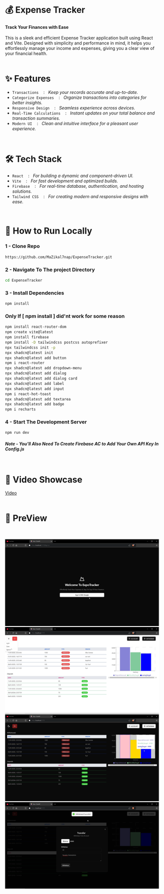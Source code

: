 # 💰 Expense Tracker

#### Track Your Finances with Ease
This is a sleek and efficient Expense Tracker application built using React and Vite. Designed with simplicity and performance in mind, it helps you effortlessly manage your income and expenses, giving you a clear view of your financial health.
<br><br>

# ✨ Features

- `Transactions` &nbsp;&nbsp; : &nbsp; <i>Keep your records accurate and up-to-date.</i>
- `Categorize Expenses` &nbsp;&nbsp;  :  &nbsp; <i> Organize transactions into categories for better insights.</i>
- `Responsive Design`  &nbsp;&nbsp; :  &nbsp; <i> Seamless experience across devices.</i>
- `Real-Time Calculations` &nbsp;&nbsp;  :  &nbsp; <i> Instant updates on your total balance and transaction summaries.</i>
- `Modern UI` &nbsp;&nbsp;  :  &nbsp; <i> Clean and intuitive interface for a pleasant user experience.</i>
<br>

# 🛠️ Tech Stack

- `React` &nbsp;&nbsp; : &nbsp; <i>For building a dynamic and component-driven UI.</i>
- `Vite` &nbsp;&nbsp; : &nbsp; <i>For fast development and optimized builds.</i>
- `Firebase` &nbsp;&nbsp; : &nbsp; <i>For real-time database, authentication, and hosting solutions.</i>
- `Tailwind CSS` &nbsp;&nbsp; : &nbsp; <i>For creating modern and responsive designs with ease.</i>
<br>

# 🚀 How to Run Locally

### 1 - Clone Repo 
```bash
https://github.com/MaZikal7nap/ExpenseTracker.git
```
### 2 - Navigate To The project Directory
```bash
cd ExpenseTracker
```
### 3 - Install Dependencies
```bash
npm install
```
### Only If [ npm install ] did'nt work for some reason
```bash
npm install react-router-dom
npm create vite@latest
npm install firebase
npm install -D tailwindcss postcss autoprefixer
npx tailwindcss init -p
npx shadcn@latest init
npx shadcn@latest add button
npm i react-router
npx shadcn@latest add dropdown-menu
npx shadcn@latest add dialog
npx shadcn@latest add dialog card
npx shadcn@latest add label
npx shadcn@latest add input
npm i react-hot-toast
npx shadcn@latest add textarea
npx shadcn@latest add badge
npm i recharts
```

### 4 - Start The Development Server
```bash
npm run dev
```
#### <i>Note - You'll Also Need To Create Firebase AC to Add Your Own API Key In Config.js</i> 
<br>

# 🧭 Video Showcase
[ Video ](https://youtu.be/aX0ghI2_xcw)
<br><br>

# 🌟 PreView
<br><br>
![pic](https://github.com/MaZikal7nap/ExpenseTracker/blob/main/Signin.png)
![pic](https://github.com/MaZikal7nap/ExpenseTracker/blob/main/Theme.png)
![pic](https://github.com/MaZikal7nap/ExpenseTracker/blob/main/Home.png)
![pic](https://github.com/MaZikal7nap/ExpenseTracker/blob/main/Withdraw.png)
